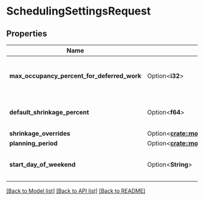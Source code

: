 # SchedulingSettingsRequest

## Properties

Name | Type | Description | Notes
------------ | ------------- | ------------- | -------------
**max_occupancy_percent_for_deferred_work** | Option<**i32**> | Max occupancy percent for deferred work | [optional]
**default_shrinkage_percent** | Option<**f64**> | Default shrinkage percent for scheduling | [optional]
**shrinkage_overrides** | Option<[**crate::models::ShrinkageOverrides**](ShrinkageOverrides.md)> |  | [optional]
**planning_period** | Option<[**crate::models::ValueWrapperPlanningPeriodSettings**](ValueWrapperPlanningPeriodSettings.md)> |  | [optional]
**start_day_of_weekend** | Option<**String**> | Start day of weekend for scheduling | [optional]

[[Back to Model list]](../README.md#documentation-for-models) [[Back to API list]](../README.md#documentation-for-api-endpoints) [[Back to README]](../README.md)


